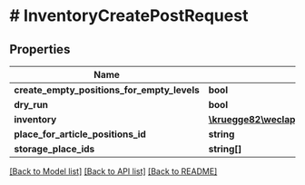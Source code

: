 # # InventoryCreatePostRequest

## Properties

Name | Type | Description | Notes
------------ | ------------- | ------------- | -------------
**create_empty_positions_for_empty_levels** | **bool** |  | [optional]
**dry_run** | **bool** |  | [optional]
**inventory** | [**\kruegge82\weclapp\Model\InventoryCreatePostRequestInventory**](InventoryCreatePostRequestInventory.md) |  |
**place_for_article_positions_id** | **string** |  | [optional]
**storage_place_ids** | **string[]** |  | [optional]

[[Back to Model list]](../../README.md#models) [[Back to API list]](../../README.md#endpoints) [[Back to README]](../../README.md)
